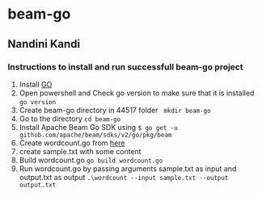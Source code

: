 # beam-go

## Nandini Kandi

### Instructions to install and run successfull beam-go project

1. Install [GO](https://go.dev/)
2. Open powershell and Check go version to make sure that it is installed   
 ```go version```
3. Create beam-go directory in 44517 folder
``` mkdir beam-go```
4. Go to the directory
```cd beam-go```
5. Install Apache Beam Go SDK using
```$ go get -u github.com/apache/beam/sdks/v2/go/pkg/beam```
6. Create wordcount.go from [here](https://github.com/apache/beam/tree/master/sdks/go/examples/wordcount)
7. create sample.txt with some content
8. Build wordcount.go 
```go build wordcount.go```
9. Run wordcount.go by passing arguments sample.txt as input and output.txt as output
```.\wordcount --input sample.txt --output output.txt```
 
